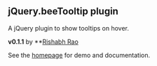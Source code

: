 jQuery.beeTooltip plugin
------------------------

A jQuery plugin to show tooltips on hover.

**v0.1.1** by **[Rishabh Rao](http://rishabhsrao.github.com)

See the [homepage](http://rishabhsrao.github.com/jQuery-beeTooltip-plugin) for demo and documentation.
